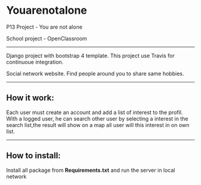 # Youarenotalone
P13 Project - You are not alone

School project - OpenClassroom
___

Django project with bootstrap 4 template.
This project use Travis for continuoue integration.


Social network website.
Find people around you to share same hobbies.

----
How it work:
---
Each user must create an account and add a list of interest to the profil. With a logged user, he can search other user by selecting a interest in the search list,the result will show on a map all user will this interest in on own list.

----
How to install:
---

Install all package from  __Requirements.txt__ and run the server in local network
